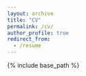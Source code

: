```yaml
---
layout: archive
title: "CV"
permalink: /cv/
author_profile: true
redirect_from:
  - /resume
---
```


{% include base_path %}

<!-- Resume -->
<!-- 
Education
======
* M.S in Computer Science (Machine Learning Track), Columbia University, Sep 2022 - Dec 2023
* M.Sc (Hons) in Economics, BITS Goa, 2015 - 2020
* B.E (Hons) in Computer Science, BITS Goa, 2015 - 2020

Work experience
======
* Summer 2015: Research Assistant
  * Github University
  * Duties included: Tagging issues
  * Supervisor: Professor Git

* Fall 2015: Research Assistant
  * Github University
  * Duties included: Merging pull requests
  * Supervisor: Professor Hub
  
Skills
======
* Skill 1
* Skill 2
  * Sub-skill 2.1
  * Sub-skill 2.2
  * Sub-skill 2.3
* Skill 3

Publications
======
  <ul>{% for post in site.publications %}
    {% include archive-single-cv.html %}
  {% endfor %}</ul>
  
Talks
======
  <ul>{% for post in site.talks %}
    {% include archive-single-talk-cv.html %}
  {% endfor %}</ul>
  
Teaching
======
  <ul>{% for post in site.teaching %}
    {% include archive-single-cv.html %}
  {% endfor %}</ul>
  
Service and leadership
======
* Currently signed in to 43 different slack teams -->
